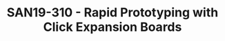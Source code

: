 ---
youtube_video_url: https://www.youtube.com/watch?v=Wy5atd-bQQM
amazon_s3_presentation_url: https://static.linaro.org/connect/san19/presentations/san19-310.pdf
amazon_s3_video_url: https://static.linaro.org/connect/san19/videos/san19-310.mp4
categories:
- san19
description: The 96Boards Low-speed mezzanine offers several flexible interfaces that
  make it ideal to connect to a variety of sensors and other components. The Click
  Mezzanine allows you to connect to MikroElektronikas vast library of 600+ different
  Click boards. This allows for rapid experimentation and prototyping with a wide
  variety of interesting components. Please join us as we show case the Click Mezzanine
  in conjunction with the Ultra96.
image: /assets/images/featured-images/san19/SAN19-310.png
session_attendee_num: '20'
session_id: SAN19-310
session_room: Sunset V (Session 1)
session_slot:
  end_time: '2019-09-25 12:55:00'
  start_time: '2019-09-25 12:30:00'
session_speakers:
- speaker_bio: Technical Marketing Engineer at Avnet with experience in circuit design,
    Xilinx SoCs, and FPGA hardware design.
  speaker_company: Avnet
  speaker_image: /assets/images/speakers/san19/joshua-foster.jpg
  speaker_location: ''
  speaker_name: Joshua Foster
  speaker_position: Technical Marketing Engineer
  speaker_url: ''
  speaker_username: joshua.foster1
session_track: 96Boards
tag: session
tags:
- Tools
- ' Validation and CI'
- ' 96Boards'
- ' IoT and Embedded'
- ' Wednesday'
title: SAN19-310 - Rapid Prototyping with Click Expansion Boards
---